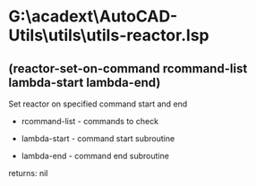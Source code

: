 # G:\acadext\AutoCAD-Utils\utils\utils-reactor.lsp

## (reactor-set-on-command rcommand-list lambda-start lambda-end)

Set reactor on specified command start and end

- rcommand-list - commands to check

- lambda-start - command start subroutine

- lambda-end - command end subroutine

returns: nil
